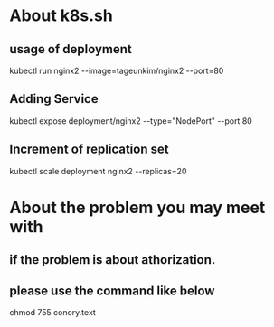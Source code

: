 
# About k8s.sh
## usage of deployment
kubectl run nginx2 --image=tageunkim/nginx2 --port=80  

## Adding Service
kubectl expose deployment/nginx2 --type="NodePort" --port 80  

## Increment of replication set
kubectl scale deployment nginx2 --replicas=20  

# About the problem you may meet with
## if the problem is about athorization.  
## please use the command like below
chmod 755 conory.text 
